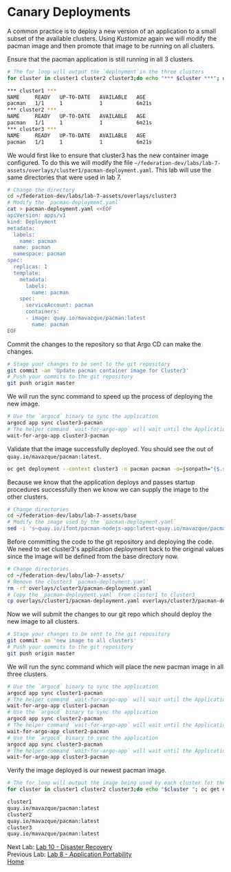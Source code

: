 # Canary Deployments
A common practice is to deploy a new version of an application to a small subset of the available clusters. Using *Kustomize* again we will modify the pacman image and then promote that image to be running on all clusters.

Ensure that the pacman application is still running in all 3 clusters.
~~~sh
# The for loop will output the `deployment`in the three clusters
for cluster in cluster1 cluster2 cluster3;do echo "*** $cluster ***"; oc get deployment --context $cluster -n pacman;done

*** cluster1 ***
NAME     READY   UP-TO-DATE   AVAILABLE   AGE
pacman   1/1     1            1           6m21s
*** cluster2 ***
NAME     READY   UP-TO-DATE   AVAILABLE   AGE
pacman   1/1     1            1           6m21s
*** cluster3 ***
NAME     READY   UP-TO-DATE   AVAILABLE   AGE
pacman   1/1     1            1           6m21s
~~~

We would first like to ensure that cluster3 has the new container image configured. To do this we will modify the file `~/federation-dev/labs/lab-7-assets/overlays/cluster1/pacman-deployment.yaml`. This lab will use the same directories that were used in lab 7.

~~~sh
# Change the directory
cd ~/federation-dev/labs/lab-7-assets/overlays/cluster3
# Modify the `pacman-deployment.yaml`
cat > pacman-deployment.yaml <<EOF
apiVersion: apps/v1
kind: Deployment
metadata:
  labels:
    name: pacman
  name: pacman
  namespace: pacman
spec:
  replicas: 1
  template:
    metadata:
      labels:
        name: pacman
    spec:
      serviceAccount: pacman
      containers:
      - image: quay.io/mavazque/pacman:latest
        name: pacman
EOF
~~~

Commit the changes to the repository so that Argo CD can make the changes.

~~~sh
# Stage your changes to be sent to the git repository
git commit -am 'Update pacman container image for Cluster3'
# Push your commits to the git repository
git push origin master
~~~

We will run the sync command to speed up the process of deploying the new image.

~~~sh
# Use the `argocd` binary to sync the application
argocd app sync cluster3-pacman
# The helper command `wait-for-argo-app` will wait until the Application is healthy in Argo CD
wait-for-argo-app cluster3-pacman
~~~

Validate that the image successfully deployed. You should see the out of `quay.io/mavazque/pacman:latest`.

~~~sh
oc get deployment --context cluster3 -n pacman pacman -o=jsonpath="{$.spec.template.spec.containers[:1].image}{\"\n\"}"
~~~

Because we know that the application deploys and passes startup procedures successfully then we know we can supply the image to the other clusters.

~~~sh
# Change directories
cd ~/federation-dev/labs/lab-7-assets/base
# Modify the image used by the `pacman-deployment.yaml`
sed -i 's~quay.io/ifont/pacman-nodejs-app:latest~quay.io/mavazque/pacman:latest~g' pacman-deployment.yaml
~~~

Before committing the code to the git repository and deploying the code. We need to set cluster3's application deployment back to the original values since the image will be defined from the base directory now.

~~~sh
# Change directories
cd ~/federation-dev/labs/lab-7-assets/
# Remove the cluster3 `pacman-deployment.yaml`
rm -rf overlays/cluster3/pacman-deployment.yaml
# Copy the `pacman-deployment.yaml` from cluster1 to cluster3
cp overlays/cluster1/pacman-deployment.yaml overlays/cluster3/pacman-deployment.yaml
~~~

Now we will submit the changes to our git repo which should deploy the new image to all clusters.

~~~sh
# Stage your changes to be sent to the git repository
git commit -am 'new image to all clusters'
# Push your commits to the git repository
git push origin master
~~~

We will run the sync command which will place the new pacman image in all three clusters.

~~~sh
# Use the `argocd` binary to sync the application
argocd app sync cluster1-pacman
# The helper command `wait-for-argo-app` will wait until the Application is healthy in Argo CD
wait-for-argo-app cluster1-pacman
# Use the `argocd` binary to sync the application
argocd app sync cluster2-pacman
# The helper command `wait-for-argo-app` will wait until the Application is healthy in Argo CD
wait-for-argo-app cluster2-pacman
# Use the `argocd` binary to sync the application
argocd app sync cluster3-pacman
# The helper command `wait-for-argo-app` will wait until the Application is healthy in Argo CD
wait-for-argo-app cluster3-pacman
~~~

Verify the image deployed is our newest pacman image.

~~~sh
# The for loop will output the image being used by each cluster for the pacman application
for cluster in cluster1 cluster2 cluster3;do echo "$cluster "; oc get deployment --context $cluster -n pacman pacman -o=jsonpath='{$.spec.template.spec.containers[:1].image}'; echo "";done

cluster1 
quay.io/mavazque/pacman:latest
cluster2 
quay.io/mavazque/pacman:latest
cluster3 
quay.io/mavazque/pacman:latest
~~~

Next Lab: [Lab 10 - Disaster Recovery](./10.md)<br>
Previous Lab: [Lab 8 - Application Portability](./8.md)<br>
[Home](./README.md)
